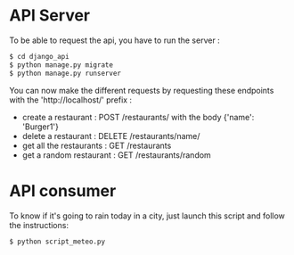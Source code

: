# API Server

To be able to request the api, you have to run the server :

```bash
$ cd django_api
$ python manage.py migrate
$ python manage.py runserver
```

You can now make the different requests by requesting these endpoints with the 'http://localhost/' prefix :
- create a restaurant : POST /restaurants/  with the body {'name': 'Burger1'}
- delete a restaurant : DELETE /restaurants/name/
- get all the restaurants : GET /restaurants
- get a random restaurant : GET /restaurants/random


# API consumer

To know if it's going to rain today in a city, just launch this script and follow the instructions:

```bash
$ python script_meteo.py
```
